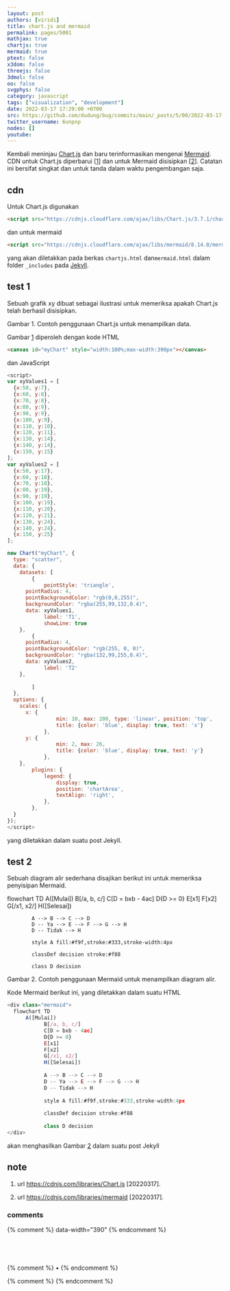 ```yaml
---
layout: post
authors: [viridi]
title: chart.js and mermaid
permalink: pages/5001
mathjax: true
chartjs: true
mermaid: true
ptext: false
x3dom: false
threejs: false
3dmol: false
oo: false
svgphys: false
category: javascript
tags: ["visualization", "development"]
date: 2022-03-17 17:29:00 +0700
src: https://github.com/dudung/bug/commits/main/_posts/5/00/2022-03-17-chartjs-and-mermaid.md
twitter_username: 6unpnp
nodes: []
youtube:
---
```

Kembali meninjau [Chart.js](https://www.chartjs.org/) dan baru terinformasikan mengenai [Mermaid](https://mermaid-js.github.io/mermaid/#/). CDN untuk Chart.js diperbarui [[1](#r01)] dan untuk Mermaid disisipkan [[2](#r02)]. Catatan ini bersifat singkat dan untuk tanda dalam waktu pengembangan saja.


## cdn
Untuk Chart.js digunakan

```html
<script src="https://cdnjs.cloudflare.com/ajax/libs/Chart.js/3.7.1/chart.min.js" integrity="sha512-QSkVNOCYLtj73J4hbmVoOV6KVZuMluZlioC+trLpewV8qMjsWqlIQvkn1KGX2StWvPMdWGBqim1xlC8krl1EKQ==" crossorigin="anonymous" referrerpolicy="no-referrer"></script>
```

dan untuk mermaid

```html
<script src="https://cdnjs.cloudflare.com/ajax/libs/mermaid/8.14.0/mermaid.min.js" integrity="sha512-vLumCjg7NKEQKGM+xAgBYTvQ90DVu6Eo7vS1T/iPf2feNLcrpGxvumuUUmE3CPiCUPgviyKbtpWGDbhnVnmJxg==" crossorigin="anonymous" referrerpolicy="no-referrer"></script>
```

yang akan diletakkan pada berkas `chartjs.html` dan`mermaid.html` dalam folder `_includes` pada [Jekyll](https://jekyllrb.com/).


## test 1
Sebuah grafik xy dibuat sebagai ilustrasi untuk memeriksa apakah Chart.js telah berhasil disisipkan.

<canvas id="myChart" style="width:100%;max-width:390px"></canvas>

<script>
var xyValues1 = [
  {x:50, y:7},
  {x:60, y:8},
  {x:70, y:8},
  {x:80, y:9},
  {x:90, y:9},
  {x:100, y:9},
  {x:110, y:10},
  {x:120, y:11},
  {x:130, y:14},
  {x:140, y:14},
  {x:150, y:15}
];
var xyValues2 = [
  {x:50, y:17},
  {x:60, y:18},
  {x:70, y:18},
  {x:80, y:19},
  {x:90, y:19},
  {x:100, y:19},
  {x:110, y:20},
  {x:120, y:21},
  {x:130, y:24},
  {x:140, y:24},
  {x:150, y:25}
];

new Chart("myChart", {
  type: "scatter",
  data: {
    datasets: [
		{
			pointStyle: 'triangle',
      pointRadius: 4,
      pointBackgroundColor: "rgb(0,0,255)",
      backgroundColor: "rgba(255,99,132,0.4)",
      data: xyValues1,
			label: 'T1',
			showLine: true
    },
		{
      pointRadius: 4,
      pointBackgroundColor: "rgb(255, 0, 0)",
      backgroundColor: "rgba(132,99,255,0.4)",
      data: xyValues2,
			label: 'T2'
    },
	
		]
  },
  options: {
    scales: {
      x: {
				min: 10, max: 200, type: 'linear', position: 'top',
				title: {color: 'blue', display: true, text: 'x'}
			},
      y: {
				min: 2, max: 26,
				title: {color: 'blue', display: true, text: 'y'}
			},
    },
		plugins: {
			legend: {
				display: true,
				position: 'chartArea',
				textAlign: 'right',
			},
		},
  }
});
</script>

Gambar <a name='fig1'>1</a>. Contoh penggunaan Chart.js untuk menampilkan data.

Gambar [1](#fig1) diperoleh dengan kode HTML

```html
<canvas id="myChart" style="width:100%;max-width:390px"></canvas>
```

dan JavaScript

```javascript
<script>
var xyValues1 = [
  {x:50, y:7},
  {x:60, y:8},
  {x:70, y:8},
  {x:80, y:9},
  {x:90, y:9},
  {x:100, y:9},
  {x:110, y:10},
  {x:120, y:11},
  {x:130, y:14},
  {x:140, y:14},
  {x:150, y:15}
];
var xyValues2 = [
  {x:50, y:17},
  {x:60, y:18},
  {x:70, y:18},
  {x:80, y:19},
  {x:90, y:19},
  {x:100, y:19},
  {x:110, y:20},
  {x:120, y:21},
  {x:130, y:24},
  {x:140, y:24},
  {x:150, y:25}
];

new Chart("myChart", {
  type: "scatter",
  data: {
    datasets: [
		{
			pointStyle: 'triangle',
      pointRadius: 4,
      pointBackgroundColor: "rgb(0,0,255)",
      backgroundColor: "rgba(255,99,132,0.4)",
      data: xyValues1,
			label: 'T1',
			showLine: true
    },
		{
      pointRadius: 4,
      pointBackgroundColor: "rgb(255, 0, 0)",
      backgroundColor: "rgba(132,99,255,0.4)",
      data: xyValues2,
			label: 'T2'
    },
	
		]
  },
  options: {
    scales: {
      x: {
				min: 10, max: 200, type: 'linear', position: 'top',
				title: {color: 'blue', display: true, text: 'x'}
			},
      y: {
				min: 2, max: 26,
				title: {color: 'blue', display: true, text: 'y'}
			},
    },
		plugins: {
			legend: {
				display: true,
				position: 'chartArea',
				textAlign: 'right',
			},
		},
  }
});
</script>
```

yang diletakkan dalam suatu post Jekyll.


## test 2
Sebuah diagram alir sederhana disajikan berikut ini untuk memeriksa penyisipan Mermaid.

<div class="mermaid">
  flowchart TD
      A([Mulai])
			B[/a, b, c/]
			C[D = bxb - 4ac]
			D{D >= 0}
			E[x1]
			F[x2]
			G[/x1, x2/]
			H([Selesai])
			
			A --> B --> C --> D
			D -- Ya --> E --> F --> G --> H
			D -- Tidak --> H
			
			style A fill:#f9f,stroke:#333,stroke-width:4px
			
			classDef decision stroke:#f88
			
			class D decision
</div>

Gambar <a name='fig2'>2</a>. Contoh penggunaan Mermaid untuk menampilkan diagram alir.

Kode Mermaid berikut ini, yang diletakkan dalam suatu HTML

```javascript
<div class="mermaid">
  flowchart TD
      A([Mulai])
			B[/a, b, c/]
			C[D = bxb - 4ac]
			D{D >= 0}
			E[x1]
			F[x2]
			G[/x1, x2/]
			H([Selesai])
			
			A --> B --> C --> D
			D -- Ya --> E --> F --> G --> H
			D -- Tidak --> H
			
			style A fill:#f9f,stroke:#333,stroke-width:4px
			
			classDef decision stroke:#f88
			
			class D decision
</div>
```

akan menghasilkan Gambar [2](#fig2) dalam suatu post Jekyll


## note
1. <a name='r01'></a>url <https://cdnjs.com/libraries/Chart.js> [20220317].

2. <a name='r02'></a>url <https://cdnjs.com/libraries/mermaid> [20220317].

### comments
{% comment %} data-width="390" {% endcomment %}


## &nbsp;
{% comment %} []() &bull; []() {% endcomment %}


<ans>
</ans>


{% comment %}
{% endcomment %}
